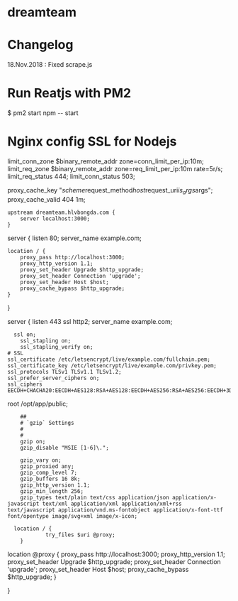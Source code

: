 # dreamteam

<h1>Changelog</h1>
18.Nov.2018 : Fixed scrape.js

# Run Reatjs with PM2
$ pm2 start npm -- start

# Nginx config SSL for Nodejs

limit_conn_zone $binary_remote_addr zone=conn_limit_per_ip:10m;
limit_req_zone $binary_remote_addr zone=req_limit_per_ip:10m rate=5r/s;
limit_req_status 444;
limit_conn_status 503;

proxy_cache_key "$scheme$request_method$host$request_uri$is_args$args";
proxy_cache_valid 404 1m;

    upstream dreamteam.hlvbongda.com {
        server localhost:3000;
    }

server {
    listen 80;
    server_name example.com;

    location / {
        proxy_pass http://localhost:3000;
        proxy_http_version 1.1;
        proxy_set_header Upgrade $http_upgrade;
        proxy_set_header Connection 'upgrade';
        proxy_set_header Host $host;
        proxy_cache_bypass $http_upgrade;
    }
}   

server {
    listen 443 ssl http2;
    server_name example.com;

      ssl on;
        ssl_stapling on;
        ssl_stapling_verify on;
  	# SSL
	ssl_certificate /etc/letsencrypt/live/example.com/fullchain.pem;
	ssl_certificate_key /etc/letsencrypt/live/example.com/privkey.pem;
	ssl_protocols TLSv1 TLSv1.1 TLSv1.2; 
	ssl_prefer_server_ciphers on; 
	ssl_ciphers EECDH+CHACHA20:EECDH+AES128:RSA+AES128:EECDH+AES256:RSA+AES256:EECDH+3DES:RSA+3DES:!MD5;

root /opt/app/public;

        ##
        # `gzip` Settings
        #
        #
        gzip on;
        gzip_disable "MSIE [1-6]\.";

        gzip_vary on;
        gzip_proxied any;
        gzip_comp_level 7;
        gzip_buffers 16 8k;
        gzip_http_version 1.1;
        gzip_min_length 256;
        gzip_types text/plain text/css application/json application/x-javascript text/xml application/xml application/xml+rss text/javascript application/vnd.ms-fontobject application/x-font-ttf font/opentype image/svg+xml image/x-icon;

      location / {
                try_files $uri @proxy;
        }
 location @proxy {
                proxy_pass http://localhost:3000;
                proxy_http_version 1.1;
                proxy_set_header Upgrade $http_upgrade;
                proxy_set_header Connection 'upgrade';
                proxy_set_header Host $host;
                proxy_cache_bypass $http_upgrade;
        }

}
